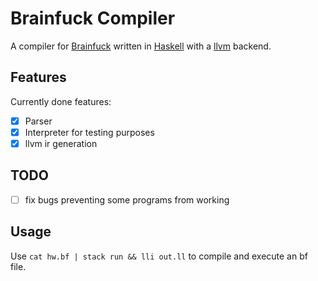 # Brainfuck Compiler

A compiler for [Brainfuck](https://en.wikipedia.org/wiki/Brainfuck) written in [Haskell](https://hoogle.haskell.org) with a [llvm](https://llvm.org/) backend.

## Features
Currently done features:
- [x] Parser
- [x] Interpreter for testing purposes 
- [x] llvm ir generation

## TODO
- [ ] fix bugs preventing some programs from working

## Usage
Use `cat hw.bf | stack run && lli out.ll` to compile and execute an bf file.
